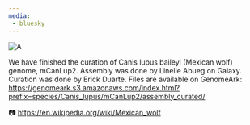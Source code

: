 ```yaml
---
media:
 - bluesky
---
```

![A](https://upload.wikimedia.org/wikipedia/commons/thumb/c/c1/Mexican_Wolf_2_yfb-edit_1.jpg/1600px-Mexican_Wolf_2_yfb-edit_1.jpg)

We have finished the curation of Canis lupus baileyi (Mexican wolf) genome, mCanLup2. Assembly was done by Linelle Abueg on Galaxy. Curation was done by Erick Duarte. Files are available on GenomeArk: https://genomeark.s3.amazonaws.com/index.html?prefix=species/Canis_lupus/mCanLup2/assembly_curated/

:camera: https://en.wikipedia.org/wiki/Mexican_wolf
